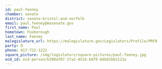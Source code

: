 ```yaml
---
id: paul-feeney
chamber: senate
district: senate-bristol-and-norfolk
email: paul.feeney@masenate.gov
first_name: Paul
hometown: Foxborough
last_name: Feeney
malegislature_url: https://malegislature.gov/Legislators/Profile/PRF0
party: D
phone: 617-722-1222
square_picture: /img/legislators/square-pictures/paul-feeney.jpg
ocd_id: ocd-person/b390af07-1fa2-4516-b8f0-b6bd1b62121a
---
```

